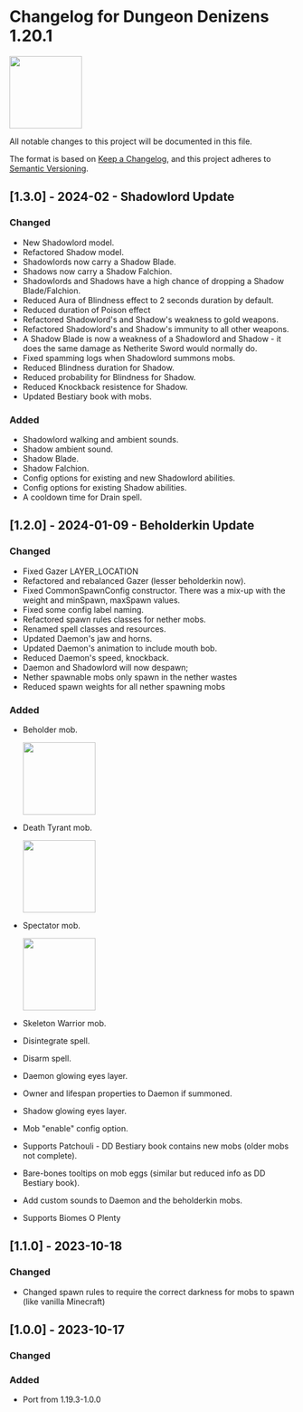 # Changelog for Dungeon Denizens 1.20.1
<img src="https://github.com/gottsch/gottsch-minecraft-Dungeon-Denizens/wiki/images/ddenizens_curseforge_logo.png" width="128px">

All notable changes to this project will be documented in this file.

The format is based on [Keep a Changelog](https://keepachangelog.com/en/1.0.0/),
and this project adheres to [Semantic Versioning](https://semver.org/spec/v2.0.0.html).

## [1.3.0] - 2024-02 - Shadowlord Update

### Changed

- New Shadowlord model.
- Refactored Shadow model.
- Shadowlords now carry a Shadow Blade.
- Shadows now carry a Shadow Falchion.
- Shadowlords and Shadows have a high chance of dropping a Shadow Blade/Falchion.
- Reduced Aura of Blindness effect to 2 seconds duration by default.
- Reduced duration of Poison effect
- Refactored Shadowlord's and Shadow's weakness to gold weapons.
- Refactored Shadowlord's and Shadow's immunity to all other weapons.
- A Shadow Blade is now a weakness of a Shadowlord and Shadow - it does the same damage as Netherite Sword would normally do.
- Fixed spamming logs when Shadowlord summons mobs.
- Reduced Blindness duration for Shadow.
- Reduced probability for Blindness for Shadow.
- Reduced Knockback resistence for Shadow.
- Updated Bestiary book with mobs.

### Added

- Shadowlord walking and ambient sounds.
- Shadow ambient sound.
- Shadow Blade.
- Shadow Falchion.
- Config options for existing and new Shadowlord abilities.
- Config options for existing Shadow abilities.
- A cooldown time for Drain spell.


## [1.2.0] - 2024-01-09 - Beholderkin Update

### Changed

- Fixed Gazer LAYER_LOCATION
- Refactored and rebalanced Gazer (lesser beholderkin now).
- Fixed CommonSpawnConfig constructor. There was a mix-up with the weight and minSpawn, maxSpawn values.
- Fixed some config label naming.
- Refactored spawn rules classes for nether mobs.
- Renamed spell classes and resources.
- Updated Daemon's jaw and horns.
- Updated Daemon's animation to include mouth bob.
- Reduced Daemon's speed, knockback.
- Daemon and Shadowlord will now despawn;
- Nether spawnable mobs only spawn in the nether wastes
- Reduced spawn weights for all nether spawning mobs

### Added

- Beholder mob.

  <img src="https://github.com/gottsch/gottsch-minecraft-Dungeon-Denizens/wiki/images/beholder-plaque.png" width="128px">

- Death Tyrant mob.

  <img src="https://github.com/gottsch/gottsch-minecraft-Dungeon-Denizens/wiki/images/death-tyrant-plaque.png" width="128px">

- Spectator mob.

  <img src="https://github.com/gottsch/gottsch-minecraft-Dungeon-Denizens/wiki/images/spectator-plaque.png" width="128px">

- Skeleton Warrior mob.
- Disintegrate spell.
- Disarm spell.
- Daemon glowing eyes layer.
- Owner and lifespan properties to Daemon if summoned.
- Shadow glowing eyes layer.
- Mob "enable" config option.
- Supports Patchouli - DD Bestiary book contains new mobs (older mobs not complete). 
- Bare-bones tooltips on mob eggs (similar but reduced info as DD Bestiary book).
- Add custom sounds to Daemon and the beholderkin mobs.
- Supports Biomes O Plenty

## [1.1.0] - 2023-10-18

### Changed

- Changed spawn rules to require the correct darkness for mobs to spawn (like vanilla Minecraft)


## [1.0.0] - 2023-10-17

### Changed

### Added 

- Port from 1.19.3-1.0.0